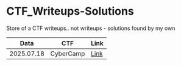 # CTF_Writeups-Solutions
Store of a CTF writeups.. not writeups - solutions found by my own

| Data | CTF | Link |
|-------------|-------------|-------------|
| 2025.07.18 | CyberCamp | [Link](/github.com/AronHopeless/CyberCamp2025_guide) |

<!--
| Лево       | Центр     | Право     |
|:-----------|:---------:|----------:|
-->

